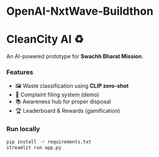 # OpenAI-NxtWave-Buildthon
# CleanCity AI ♻️

An AI-powered prototype for **__Swachh Bharat Mission__**.

### Features
- 🖼️ Waste classification using **CLIP zero-shot**  
- 📢 Complaint filing system (demo)  
- 📚 Awareness hub for proper disposal  
- 🏆 Leaderboard & Rewards (gamification)  

### Run locally
```bash
pip install -r requirements.txt
streamlit run app.py

